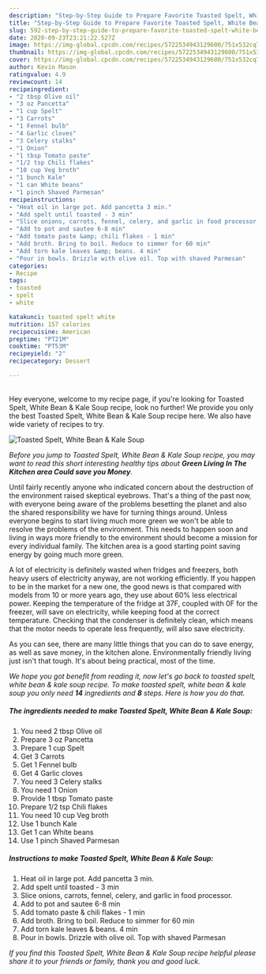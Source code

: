 ```yaml
---
description: "Step-by-Step Guide to Prepare Favorite Toasted Spelt, White Bean &amp;amp; Kale Soup"
title: "Step-by-Step Guide to Prepare Favorite Toasted Spelt, White Bean &amp;amp; Kale Soup"
slug: 592-step-by-step-guide-to-prepare-favorite-toasted-spelt-white-bean-and-amp-kale-soup
date: 2020-09-23T23:21:22.527Z
image: https://img-global.cpcdn.com/recipes/5722534943129600/751x532cq70/toasted-spelt-white-bean-kale-soup-recipe-main-photo.jpg
thumbnail: https://img-global.cpcdn.com/recipes/5722534943129600/751x532cq70/toasted-spelt-white-bean-kale-soup-recipe-main-photo.jpg
cover: https://img-global.cpcdn.com/recipes/5722534943129600/751x532cq70/toasted-spelt-white-bean-kale-soup-recipe-main-photo.jpg
author: Kevin Mason
ratingvalue: 4.9
reviewcount: 14
recipeingredient:
- "2 tbsp Olive oil"
- "3 oz Pancetta"
- "1 cup Spelt"
- "3 Carrots"
- "1 Fennel bulb"
- "4 Garlic cloves"
- "3 Celery stalks"
- "1 Onion"
- "1 tbsp Tomato paste"
- "1/2 tsp Chili flakes"
- "10 cup Veg broth"
- "1 bunch Kale"
- "1 can White beans"
- "1 pinch Shaved Parmesan"
recipeinstructions:
- "Heat oil in large pot. Add pancetta 3 min."
- "Add spelt until toasted - 3 min"
- "Slice onions, carrots, fennel, celery, and garlic in food processor."
- "Add to pot and sautee 6-8 min"
- "Add tomato paste &amp; chili flakes - 1 min"
- "Add broth. Bring to boil. Reduce to simmer for 60 min"
- "Add torn kale leaves &amp; beans. 4 min"
- "Pour in bowls. Drizzle with olive oil. Top with shaved Parmesan"
categories:
- Recipe
tags:
- toasted
- spelt
- white

katakunci: toasted spelt white 
nutrition: 157 calories
recipecuisine: American
preptime: "PT21M"
cooktime: "PT53M"
recipeyield: "2"
recipecategory: Dessert

---
```

<br>
Hey everyone, welcome to my recipe page, if you're looking for Toasted Spelt, White Bean &amp; Kale Soup recipe, look no further! We provide you only the best Toasted Spelt, White Bean &amp; Kale Soup recipe here. We also have wide variety of recipes to try.
<br>


![Toasted Spelt, White Bean &amp; Kale Soup](https://img-global.cpcdn.com/recipes/5722534943129600/751x532cq70/toasted-spelt-white-bean-kale-soup-recipe-main-photo.jpg)

<i>Before you jump to Toasted Spelt, White Bean &amp; Kale Soup recipe, you may want to read this short interesting healthy tips about 
<strong>Green Living In The Kitchen area Could save you Money</strong>.</i>
</br>

Until fairly recently anyone who indicated concern about the destruction of the environment raised skeptical eyebrows. That's a thing of the past now, with everyone being aware of the problems besetting the planet and also the shared responsibility we have for turning things around. Unless everyone begins to start living much more green we won't be able to resolve the problems of the environment. This needs to happen soon and living in ways more friendly to the environment should become a mission for every individual family. The kitchen area is a good starting point saving energy by going much more green.

A lot of electricity is definitely wasted when fridges and freezers, both heavy users of electricity anyway, are not working efficiently. If you happen to be in the market for a new one, the good news is that compared with models from 10 or more years ago, they use about 60% less electrical power. Keeping the temperature of the fridge at 37F, coupled with 0F for the freezer, will save on electricity, while keeping food at the correct temperature. Checking that the condenser is definitely clean, which means that the motor needs to operate less frequently, will also save electricity.

As you can see, there are many little things that you can do to save energy, as well as save money, in the kitchen alone. Environmentally friendly living just isn't that tough. It's about being practical, most of the time.


<i>We hope you got benefit from reading it, now let's go back to toasted spelt, white bean &amp; kale soup recipe. To make toasted spelt, white bean &amp; kale soup you only need <strong>14</strong> ingredients and <strong>8</strong> steps. Here is how you do that.
</i>

##### The ingredients needed to make Toasted Spelt, White Bean &amp; Kale Soup:

1. You need 2 tbsp Olive oil
1. Prepare 3 oz Pancetta
1. Prepare 1 cup Spelt
1. Get 3 Carrots
1. Get 1 Fennel bulb
1. Get 4 Garlic cloves
1. You need 3 Celery stalks
1. You need 1 Onion
1. Provide 1 tbsp Tomato paste
1. Prepare 1/2 tsp Chili flakes
1. You need 10 cup Veg broth
1. Use 1 bunch Kale
1. Get 1 can White beans
1. Use 1 pinch Shaved Parmesan


##### Instructions to make Toasted Spelt, White Bean &amp; Kale Soup:

1. Heat oil in large pot. Add pancetta 3 min.
1. Add spelt until toasted - 3 min
1. Slice onions, carrots, fennel, celery, and garlic in food processor.
1. Add to pot and sautee 6-8 min
1. Add tomato paste &amp; chili flakes - 1 min
1. Add broth. Bring to boil. Reduce to simmer for 60 min
1. Add torn kale leaves &amp; beans. 4 min
1. Pour in bowls. Drizzle with olive oil. Top with shaved Parmesan


<i>If you find this Toasted Spelt, White Bean &amp; Kale Soup recipe helpful please share it to your friends or family, thank you and good luck.</i>
